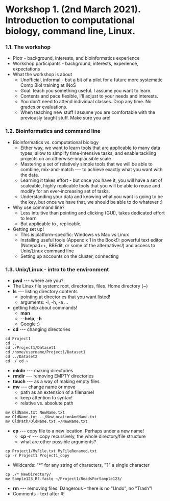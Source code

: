 # Workshop 1. (2nd March 2021). Introduction to computational biology, command line, Linux.

### 1.1. The workshop
   * Piotr - background, interests, and bioinformatics experience
   * Workshop participants - background, interests, experience, expectations
   * What the workshop is about
       - Unofficial, informal - but a bit of a pilot for a future more systematic Comp Biol training at INoŚ
       - Goal: teach you something useful. I assume you want to learn.
       - Contents and pace flexible, I'll adjust to your needs and interests. 
       - You don't need to attend individual classes. Drop any time. No grades or evaluations.
       - When teaching new stuff I assume you are comfortable with the previously taught stuff. Make sure you are!
 &nbsp;  
   
 ### 1.2. Bioinformatics and command line
   * Bioinformatics vs. computational biology
       - Either way, we want to learn tools that are applicable to many data types, allow to simplify time-intensive tasks, and enable tackling projects on an otherwise-implausible scale
       - Mastering a set of relatively simple tools that we will be able to combine, mix-and-match --- to achieve exactly what you want with the data.
       - Learning it takes effort - but once you have it, you will have a set of scaleable, highly replicable tools that you will be able to reuse and modify for an ever-increasing set of tasks.
       - Understanding your data and knowing what you want is going to be the key, but once we have that, we should be able to do whatever :)
   * Why use command line?
       - Less intuitive than pointing and clicking (GUI), takes dedicated effort to learn
       - But applicable to , replicable, 
   * Getting set up!
       - This is platform-specific: Windows vs Mac vs Linux
       - Installing useful tools (Appendix 1 in the Book!): powerful text editor (Notepad++, BBEdit, or some of the alternatives!) and access to Unix/Linux command line
       - Setting up accounts on the cluster, connecting

### 1.3. Unix/Linux - intro to the environment
   * **pwd** --- where are you?
   * The Linux file system: root, directories, files. Home directory (~)
   * **ls** --- listing directory contents
       - pointing at directories that you want listed!
       - arguments: -l, -h, -a ...
   * getting help about commands!
       - **man**
       - **--help**, **-h**
       - Google :)
   * **cd** --- changing directories
   ```
   cd Project1
   cd ..
   cd ./Project1/Dataset1
   cd /home/username/Project1/Dataset1
   cd ../Dataset2
   cd  / cd ~
   ```
   * **mkdir** --- making directories
   * **rmdir** --- removing EMPTY directories
   * **touch** --- as a way of making empty files
   * **mv** --- change name or move
       - path as an extension of a filename!
       - keep attention to syntax!
       - relative vs. absolute path
   ```
   mv OldName.txt NewName.txt
   mv OldName.txt ../NewLocationAndName.txt
   mv OldPath/OldName.txt ~/NewName.txt
   ```
   * **cp** --- copy file to a new location. Perhaps under a new name!
       - **cp -r** --- copy recursively, the whole directory/file structure
       - what are other possible arguments?
   ```cp MyFile.txt ~/Project1/
   cp Project1/MyFile.txt MyFileRenamed.txt
   cp -r Project1 Project1_copy
   ```
   * Wildcards: "*" for any string of characters, "?" a single character
   ```
   cp ./* NewDirectory/
   mv Sample123_R?.fastq ~/Project1/ReadsForSample123/
   ```
   * **rm** --- removing files. Dangerous - there is no "Undo", no "Trash"!
   * Comments - text after #!
   ``` ls #This command lists the contents of the directory!
   ```  
